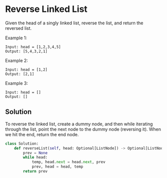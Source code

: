 # Reverse Linked List

Given the head of a singly linked list, reverse the list, and return the reversed list.

Example 1:

```
Input: head = [1,2,3,4,5]
Output: [5,4,3,2,1]
```

Example 2:

```
Input: head = [1,2]
Output: [2,1]
```

Example 3:

```
Input: head = []
Output: []
```

## Solution

To reverse the linked list, create a dummy node, and then while
iterating through the list, point the next node to the dummy node
(reversing it). When we hit the end, return the end node.

```py
class Solution:
    def reverseList(self, head: Optional[ListNode]) -> Optional[ListNode]:
        prev = None
        while head:
            temp, head.next = head.next, prev
            prev, head = head, temp
        return prev
```
